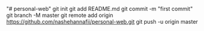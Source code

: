 "# personal-web"  git init git add README.md git commit -m "first commit" git branch -M master git remote add origin https://github.com/nashehannafii/personal-web.git git push -u origin master
